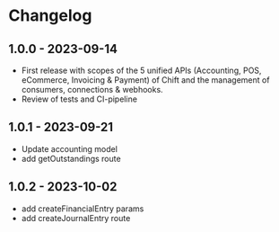 # Changelog

## 1.0.0 - 2023-09-14

-   First release with scopes of the 5 unified APIs (Accounting, POS, eCommerce, Invoicing & Payment) of Chift and the management of consumers, connections & webhooks.
-   Review of tests and CI-pipeline

## 1.0.1 - 2023-09-21

-   Update accounting model
-   add getOutstandings route

## 1.0.2 - 2023-10-02

-   add createFinancialEntry params
-   add createJournalEntry route

